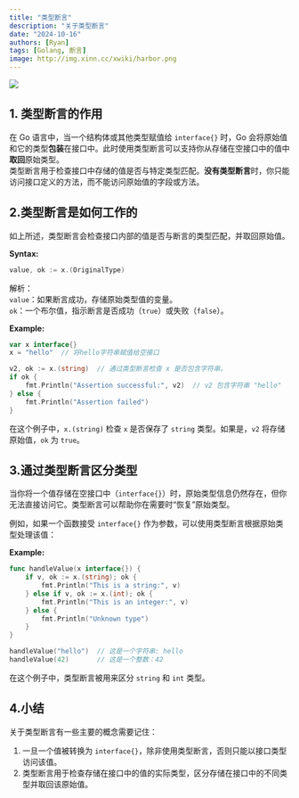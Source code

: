 ```yaml
---
title: "类型断言"
description: "关于类型断言"
date: "2024-10-16"
authors: [Ryan]
tags: [Golang, 断言]
image: http://img.xinn.cc/xwiki/harbor.png
---
```


![](https://cdn.nlark.com/yuque/0/2024/png/33538388/1729047215023-29dcd3ed-b04e-41de-8080-2e616abd14bb.png)

## **1. 类型断言的作用**
在 Go 语言中，当一个结构体或其他类型赋值给 `interface{}` 时，Go 会将原始值和它的类型**包装**在接口中。此时使用类型断言可以支持你从存储在空接口中的值中**取回**原始类型。  
类型断言用于检查接口中存储的值是否与特定类型匹配。**没有类型断言**时，你只能访问接口定义的方法，而不能访问原始值的字段或方法。



## 2.**类型断言是如何工作的**
如上所述，类型断言会检查接口内部的值是否与断言的类型匹配，并取回原始值。



**Syntax:**

```go
value, ok := x.(OriginalType)
```



解析：  
`value`：如果断言成功，存储原始类型值的变量。  
`ok`：一个布尔值，指示断言是否成功（`true`）或失败（`false`）。



**Example:**

```go
var x interface{}
x = "hello"  // 将hello字符串赋值给空接口

v2, ok := x.(string)  // 通过类型断言检查 x 是否包含字符串。
if ok {
    fmt.Println("Assertion successful:", v2)  // v2 包含字符串 "hello"
} else {
    fmt.Println("Assertion failed")
}
```



在这个例子中，`x.(string)` 检查 `x` 是否保存了 `string` 类型。如果是，`v2` 将存储原始值，`ok` 为 `true`。


<!-- truncate -->


## 3.**通过类型断言区分类型**
当你将一个值存储在空接口中（`interface{}`）时，原始类型信息仍然存在，但你无法直接访问它。类型断言可以帮助你在需要时“恢复”原始类型。

  
例如，如果一个函数接受 `interface{}` 作为参数，可以使用类型断言根据原始类型处理该值：

**Example:**

```go
func handleValue(x interface{}) {
    if v, ok := x.(string); ok {
        fmt.Println("This is a string:", v)
    } else if v, ok := x.(int); ok {
        fmt.Println("This is an integer:", v)
    } else {
        fmt.Println("Unknown type")
    }
}

handleValue("hello")  // 这是一个字符串: hello
handleValue(42)       // 这是一个整数：42
```



在这个例子中，类型断言被用来区分 `string` 和 `int` 类型。



## 4.小结
关于类型断言有一些主要的概念需要记住：

1. 一旦一个值被转换为 `interface{}`，除非使用类型断言，否则只能以接口类型访问该值。
2. 类型断言用于检查存储在接口中的值的实际类型，区分存储在接口中的不同类型并取回该原始值。



